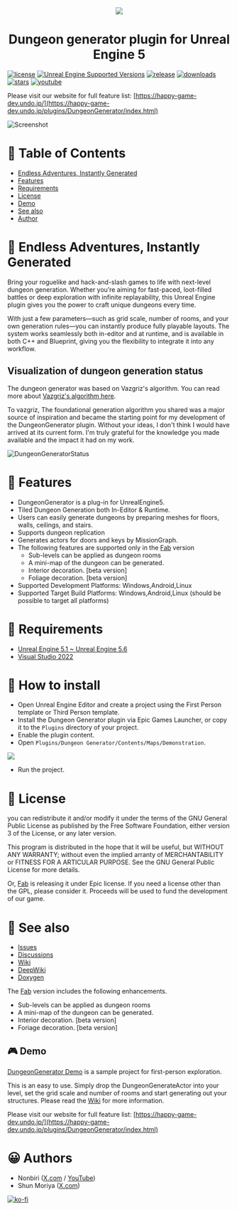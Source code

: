 <div align="center">
<img src="Document/DungeonGenerator-Logo.png" />
<h1>Dungeon generator plugin for Unreal Engine 5</h1>
</div>

[![license](https://img.shields.io/github/license/shun126/DungeonGenerator)](https://github.com/shun126/DungeonGenerator/blob/main/LICENSE)
[![Unreal Engine Supported Versions](https://img.shields.io/badge/Unreal_Engine-5.1~5.6-9455CE?logo=unrealengine)](https://www.unrealengine.com/)
[![release](https://img.shields.io/github/v/release/shun126/DungeonGenerator)](https://github.com/shun126/DungeonGenerator/releases)
[![downloads](https://img.shields.io/github/downloads/shun126/DungeonGenerator/total)](https://github.com/shun126/DungeonGenerator/releases)
[![stars](https://img.shields.io/github/stars/shun126/DungeonGenerator?style=social)](https://github.com/shun126/DungeonGenerator/stargazers)
[![youtube](https://img.shields.io/youtube/views/1igd4pls5x8?style=social)](https://youtu.be/1igd4pls5x8)

Please visit our website for full feature list: [https://happy-game-dev.undo.jp/](https://happy-game-dev.undo.jp/plugins/DungeonGenerator/index.html)

![Screenshot](Document/Screenshot.gif)

# 🚩 Table of Contents
- [Endless Adventures, Instantly Generated](#-endless-adventures-instantly-generated)
- [Features](#-features)
- [Requirements](#-requirements)
- [License](#-license)
- [Demo](#-demo)
- [See also](#-see-also)
- [Author](#-authors)

# 👾 Endless Adventures, Instantly Generated
Bring your roguelike and hack-and-slash games to life with next-level dungeon generation.
Whether you’re aiming for fast-paced, loot-filled battles or deep exploration with infinite replayability,
this Unreal Engine plugin gives you the power to craft unique dungeons every time.

With just a few parameters—such as grid scale, number of rooms, and your own generation rules—you can instantly produce fully playable layouts. The system works seamlessly both in-editor and at runtime, and is available in both C++ and Blueprint, giving you the flexibility to integrate it into any workflow.

## Visualization of dungeon generation status
The dungeon generator was based on Vazgriz's algorithm. You can read more about [Vazgriz's algorithm here](https://vazgriz.com/119/procedurally-generated-dungeons/).

To vazgriz,
The foundational generation algorithm you shared was a major source of inspiration and became the starting point for my development of the DungeonGenerator plugin. Without your ideas, I don't think I would have arrived at its current form. I'm truly grateful for the knowledge you made available and the impact it had on my work.

![DungeonGeneratorStatus](Document/DungeonGenerator01.gif)

# 🎨 Features
* DungeonGenerator is a plug-in for UnrealEngine5.
* Tiled Dungeon Generation both In-Editor & Runtime.
* Users can easily generate dungeons by preparing meshes for floors, walls, ceilings, and stairs.
* Supports dungeon replication
* Generates actors for doors and keys by MissionGraph.
* The following features are supported only in the [Fab](https://fab.com/s/f5587c55bad0) version
  * Sub-levels can be applied as dungeon rooms
  * A mini-map of the dungeon can be generated.
  * Interior decoration. [beta version]
  * Foliage decoration. [beta version]
* Supported Development Platforms: Windows,Android,Linux
* Supported Target Build Platforms: Windows,Android,Linux (should be possible to target all platforms)

# 🔧 Requirements
* [Unreal Engine 5.1 ~ Unreal Engine 5.6](https://www.unrealengine.com/)
* [Visual Studio 2022](https://visualstudio.microsoft.com/)

# 💾 How to install
* Open Unreal Engine Editor and create a project using the First Person template or Third Person template.
* Install the Dungeon Generator plugin via Epic Games Launcher, or copy it to the `Plugins` directory of your project.
* Enable the plugin content.
* Open `Plugins/Dungeon Generator/Contents/Maps/Demonstration`.

![](Document/ContentBrowser.gif)

* Run the project.

# 📜 License
you can redistribute it and/or modify it under the terms of the GNU General Public License as published by the Free Software Foundation, either version 3 of the License, or any later version.

This program is distributed in the hope that it will be useful, but WITHOUT ANY WARRANTY; without even the implied arranty of MERCHANTABILITY or FITNESS FOR A ARTICULAR PURPOSE. See the GNU General Public License for more details.

Or, [Fab](https://fab.com/s/f5587c55bad0) is releasing it under Epic license. If you need a license other than the GPL, please consider it. Proceeds will be used to fund the development of our game.

# 👀 See also
* [Issues](https://github.com/shun126/UE5-DungeonGeneratorDemo/issues)
* [Discussions](https://github.com/shun126/UE5-DungeonGeneratorDemo/discussions)
* [Wiki](https://github.com/shun126/UE5-DungeonGeneratorDemo/wiki)
* [DeepWiki](https://deepwiki.com/shun126/DungeonGenerator)
* [Doxygen](https://happy-game-dev.undo.jp/_doxygen/dungeon_generator/index.html)

The [Fab](https://fab.com/s/f5587c55bad0) version includes the following enhancements.
* Sub-levels can be applied as dungeon rooms
* A mini-map of the dungeon can be generated.
* Interior decoration. [beta version]
* Foriage decoration. [beta version]

## 🎮 Demo
[DungeonGenerator Demo](https://github.com/shun126/UE5-DungeonGeneratorDemo) is a sample project for first-person exploration.

This is an easy to use. Simply drop the DungeonGenerateActor into your level, set the grid scale and number of rooms and start generating out your structures. Please read the [Wiki](https://github.com/shun126/UE5-DungeonGeneratorDemo/wiki) for more information.

Please visit our website for full feature list: [https://happy-game-dev.undo.jp/](https://happy-game-dev.undo.jp/plugins/DungeonGenerator/index.html)

# 😀 Authors
* Nonbiri ([X.com](https://x.com/happy_game_dev) / [YouTube](https://www.youtube.com/channel/UCkLXe57GpUyaOoj2ycREU1Q))
* Shun Moriya ([X.com](https://x.com/monjiro1972))

[![ko-fi](https://ko-fi.com/img/githubbutton_sm.svg)](https://ko-fi.com/M4M413XDXB)
